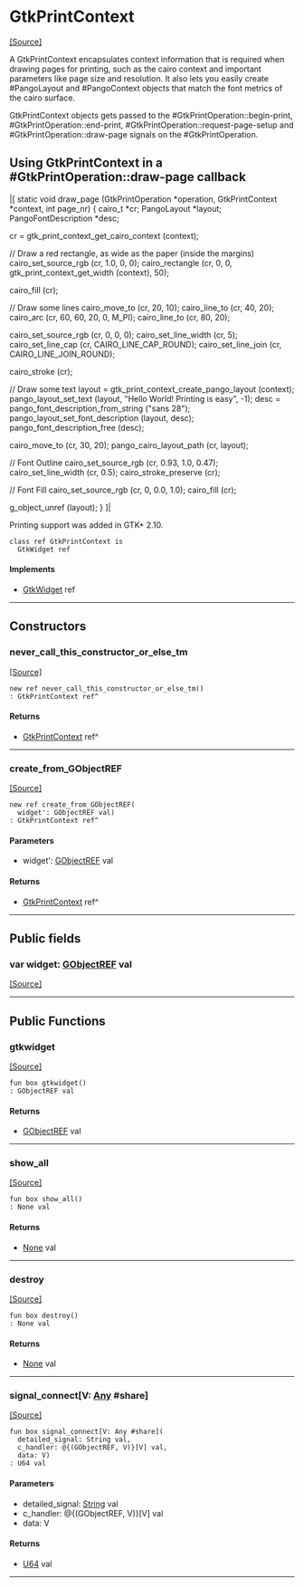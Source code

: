 # GtkPrintContext
<span class="source-link">[[Source]](src/gtk3/GtkPrintContext.md#L6)</span>

A GtkPrintContext encapsulates context information that is required when
drawing pages for printing, such as the cairo context and important
parameters like page size and resolution. It also lets you easily
create #PangoLayout and #PangoContext objects that match the font metrics
of the cairo surface.

GtkPrintContext objects gets passed to the #GtkPrintOperation::begin-print,
#GtkPrintOperation::end-print, #GtkPrintOperation::request-page-setup and
#GtkPrintOperation::draw-page signals on the #GtkPrintOperation.

## Using GtkPrintContext in a #GtkPrintOperation::draw-page callback

|[<!-- language="C" -->
static void
draw_page (GtkPrintOperation *operation,
	   GtkPrintContext   *context,
	   int                page_nr)
{
  cairo_t *cr;
  PangoLayout *layout;
  PangoFontDescription *desc;

  cr = gtk_print_context_get_cairo_context (context);

  // Draw a red rectangle, as wide as the paper (inside the margins)
  cairo_set_source_rgb (cr, 1.0, 0, 0);
  cairo_rectangle (cr, 0, 0, gtk_print_context_get_width (context), 50);

  cairo_fill (cr);

  // Draw some lines
  cairo_move_to (cr, 20, 10);
  cairo_line_to (cr, 40, 20);
  cairo_arc (cr, 60, 60, 20, 0, M_PI);
  cairo_line_to (cr, 80, 20);

  cairo_set_source_rgb (cr, 0, 0, 0);
  cairo_set_line_width (cr, 5);
  cairo_set_line_cap (cr, CAIRO_LINE_CAP_ROUND);
  cairo_set_line_join (cr, CAIRO_LINE_JOIN_ROUND);

  cairo_stroke (cr);

  // Draw some text
  layout = gtk_print_context_create_pango_layout (context);
  pango_layout_set_text (layout, "Hello World! Printing is easy", -1);
  desc = pango_font_description_from_string ("sans 28");
  pango_layout_set_font_description (layout, desc);
  pango_font_description_free (desc);

  cairo_move_to (cr, 30, 20);
  pango_cairo_layout_path (cr, layout);

  // Font Outline
  cairo_set_source_rgb (cr, 0.93, 1.0, 0.47);
  cairo_set_line_width (cr, 0.5);
  cairo_stroke_preserve (cr);

  // Font Fill
  cairo_set_source_rgb (cr, 0, 0.0, 1.0);
  cairo_fill (cr);

  g_object_unref (layout);
}
]|

Printing support was added in GTK+ 2.10.


```pony
class ref GtkPrintContext is
  GtkWidget ref
```

#### Implements

* [GtkWidget](gtk3-GtkWidget.md) ref

---

## Constructors

### never_call_this_constructor_or_else_tm
<span class="source-link">[[Source]](src/gtk3/GtkPrintContext.md#L79)</span>


```pony
new ref never_call_this_constructor_or_else_tm()
: GtkPrintContext ref^
```

#### Returns

* [GtkPrintContext](gtk3-GtkPrintContext.md) ref^

---

### create_from_GObjectREF
<span class="source-link">[[Source]](src/gtk3/GtkPrintContext.md#L82)</span>


```pony
new ref create_from_GObjectREF(
  widget': GObjectREF val)
: GtkPrintContext ref^
```
#### Parameters

*   widget': [GObjectREF](gtk3-..-gobject-GObjectREF.md) val

#### Returns

* [GtkPrintContext](gtk3-GtkPrintContext.md) ref^

---

## Public fields

### var widget: [GObjectREF](gtk3-..-gobject-GObjectREF.md) val
<span class="source-link">[[Source]](src/gtk3/GtkPrintContext.md#L76)</span>



---

## Public Functions

### gtkwidget
<span class="source-link">[[Source]](src/gtk3/GtkPrintContext.md#L78)</span>


```pony
fun box gtkwidget()
: GObjectREF val
```

#### Returns

* [GObjectREF](gtk3-..-gobject-GObjectREF.md) val

---

### show_all
<span class="source-link">[[Source]](src/gtk3/GtkWidget.md#L4)</span>


```pony
fun box show_all()
: None val
```

#### Returns

* [None](builtin-None.md) val

---

### destroy
<span class="source-link">[[Source]](src/gtk3/GtkWidget.md#L7)</span>


```pony
fun box destroy()
: None val
```

#### Returns

* [None](builtin-None.md) val

---

### signal_connect\[V: [Any](builtin-Any.md) #share\]
<span class="source-link">[[Source]](src/gtk3/GtkWidget.md#L10)</span>


```pony
fun box signal_connect[V: Any #share](
  detailed_signal: String val,
  c_handler: @{(GObjectREF, V)}[V] val,
  data: V)
: U64 val
```
#### Parameters

*   detailed_signal: [String](builtin-String.md) val
*   c_handler: @{(GObjectREF, V)}[V] val
*   data: V

#### Returns

* [U64](builtin-U64.md) val

---

